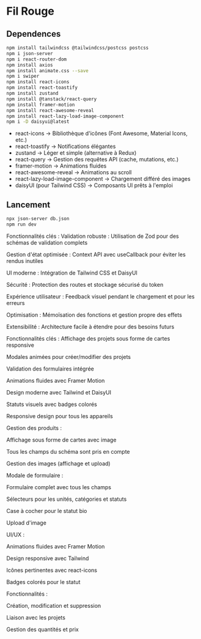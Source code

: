 # Fil Rouge

## Dependences
```bash
npm install tailwindcss @tailwindcss/postcss postcss
npm i json-server  
npm i react-router-dom
npm install axios 
npm install animate.css --save
npm i swiper
npm install react-icons
npm install react-toastify
npm install zustand
npm install @tanstack/react-query
npm install framer-motion
npm install react-awesome-reveal
npm install react-lazy-load-image-component
npm i -D daisyui@latest
```

- react-icons → Bibliothèque d'icônes (Font Awesome, Material Icons, etc.)
- react-toastify → Notifications élégantes
- zustand → Léger et simple (alternative à Redux)
- react-query → Gestion des requêtes API (cache, mutations, etc.)
- framer-motion → Animations fluides
- react-awesome-reveal → Animations au scroll
- react-lazy-load-image-component → Chargement différé des images
- daisyUI (pour Tailwind CSS) → Composants UI prêts à l'emploi

## Lancement
```bash
npx json-server db.json
npm run dev
```

Fonctionnalités clés :
Validation robuste : Utilisation de Zod pour des schémas de validation complets

Gestion d'état optimisée : Context API avec useCallback pour éviter les rendus inutiles

UI moderne : Intégration de Tailwind CSS et DaisyUI

Sécurité : Protection des routes et stockage sécurisé du token

Expérience utilisateur : Feedback visuel pendant le chargement et pour les erreurs

Optimisation : Mémoïsation des fonctions et gestion propre des effets

Extensibilité : Architecture facile à étendre pour des besoins futurs

Fonctionnalités clés :
Affichage des projets sous forme de cartes responsive

Modales animées pour créer/modifier des projets

Validation des formulaires intégrée

Animations fluides avec Framer Motion

Design moderne avec Tailwind et DaisyUI

Statuts visuels avec badges colorés

Responsive design pour tous les appareils

Gestion des produits :

Affichage sous forme de cartes avec image

Tous les champs du schéma sont pris en compte

Gestion des images (affichage et upload)

Modale de formulaire :

Formulaire complet avec tous les champs

Sélecteurs pour les unités, catégories et statuts

Case à cocher pour le statut bio

Upload d'image

UI/UX :

Animations fluides avec Framer Motion

Design responsive avec Tailwind

Icônes pertinentes avec react-icons

Badges colorés pour le statut

Fonctionnalités :

Création, modification et suppression

Liaison avec les projets

Gestion des quantités et prix